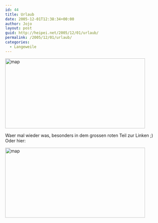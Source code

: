 ```yaml
---
id: 44
title: Urlaub
date: 2005-12-01T12:38:34+00:00
author: Jojo
layout: post
guid: http://heipei.net/2005/12/01/urlaub/
permalink: /2005/12/01/urlaub/
categories:
  - Langeweile
---
```

<img data-echo="http://www.world66.com/community/mymaps/worldmap?visited=CAUSATBEDKFIFRDEGRIEITLILUNLNOESSECH" width="450" height="225" alt="map" />
  
Waer mal wieder was, besonders in dem grossen roten Teil zur Linken ;) Oder hier:
  
<img data-echo="http://www.world66.com/myworld66/visitedStates/statemap?visited=CACTIDMEMANVNHORRIVTWA" width="450" height="225" alt="map" />
